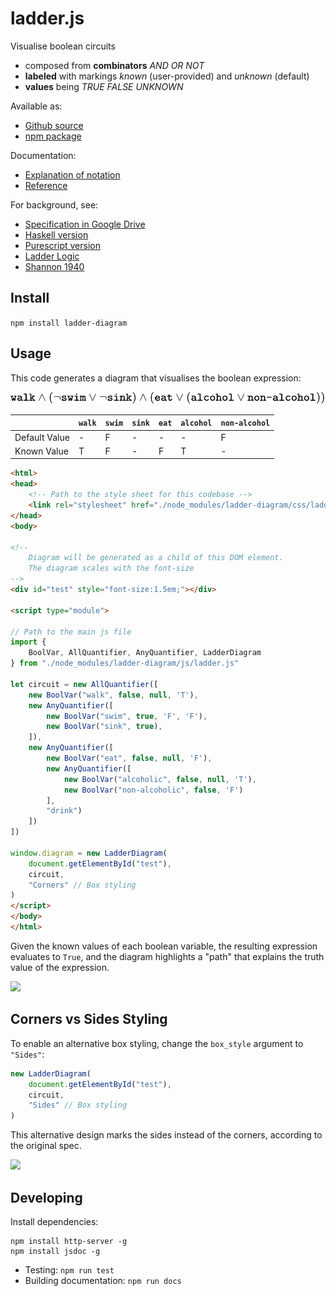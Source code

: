 # ladder.js

Visualise boolean circuits
- composed from **combinators** *AND OR NOT*
- **labeled** with markings *known* (user-provided) and *unknown* (default)
- **values** being *TRUE FALSE UNKNOWN*

Available as:
- [Github source](https://smucclaw.github.io/ladder-diagram/index.html)
- [npm package](https://www.npmjs.com/package/ladder-diagram)

Documentation:
- [Explanation of notation](https://smucclaw.github.io/ladder-diagram/simpleTutorial.html)
- [Reference](https://smucclaw.github.io/ladder-diagram/)

For background, see:
- [Specification in Google Drive](https://drive.google.com/drive/folders/1y7TssfA925VuyuAt8VBaNxlRTo8KyqlS?usp=sharing)
- [Haskell version](https://github.com/smucclaw/dsl/tree/main/lib/haskell/anyall)
- [Purescript version](https://github.com/smucclaw/vue-pure-pdpa/tree/main/src/AnyAll)
- [Ladder Logic](https://en.wikipedia.org/wiki/Ladder_logic)
- [Shannon 1940](https://dspace.mit.edu/handle/1721.1/11173)

## Install

`npm install ladder-diagram`

## Usage

This code generates a diagram that visualises the boolean expression:

![equation](./rsrc/equation.svg)

|               | `walk` | `swim` | `sink` | `eat` | `alcohol` | `non-alcohol` |
|---------------|--------|--------|--------|-------|-----------|---------------|
| Default Value | -      | F      | -      | -     | -         | F             |
| Known Value   | T      | F      | -      | F     | T         | -             |

```html
<html>
<head>
    <!-- Path to the style sheet for this codebase -->
    <link rel="stylesheet" href="./node_modules/ladder-diagram/css/ladder.css">
</head>
<body>

<!-- 
    Diagram will be generated as a child of this DOM element.
    The diagram scales with the font-size 
-->
<div id="test" style="font-size:1.5em;"></div>

<script type="module">

// Path to the main js file
import { 
    BoolVar, AllQuantifier, AnyQuantifier, LadderDiagram 
} from "./node_modules/ladder-diagram/js/ladder.js"

let circuit = new AllQuantifier([
    new BoolVar("walk", false, null, 'T'),
    new AnyQuantifier([
        new BoolVar("swim", true, 'F', 'F'),
        new BoolVar("sink", true),
    ]),
    new AnyQuantifier([
        new BoolVar("eat", false, null, 'F'),
        new AnyQuantifier([
            new BoolVar("alcoholic", false, null, 'T'),
            new BoolVar("non-alcoholic", false, 'F')
        ],
        "drink")
    ])
])

window.diagram = new LadderDiagram(
    document.getElementById("test"),
    circuit,
    "Corners" // Box styling
)
</script>
</body>
</html>
```

Given the known values of each boolean variable, the resulting expression evaluates to `True`, and the diagram highlights a "path" that explains the truth value of the expression.

<img src="./rsrc/example-corners.jpg" width="500" style="max-width:100%">

## Corners vs Sides Styling

To enable an alternative box styling, change the `box_style` argument to `"Sides"`:
```js
new LadderDiagram(
    document.getElementById("test"),
    circuit,
    "Sides" // Box styling
)
``` 
This alternative design marks the sides instead of the corners, according to the original spec.

<img src="./rsrc/example-sides.png" width="1000" style="max-width:100%">

## Developing

Install dependencies:
```
npm install http-server -g
npm install jsdoc -g
```

- Testing: `npm run test`
- Building documentation: `npm run docs`


